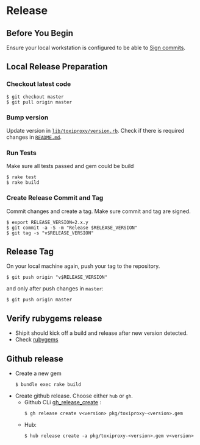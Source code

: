 # Release

## Before You Begin

Ensure your local workstation is configured to be able to
[Sign commits](https://docs.github.com/en/authentication/managing-commit-signature-verification/signing-commits).

## Local Release Preparation

### Checkout latest code

```shell
$ git checkout master
$ git pull origin master
```

### Bump version

Update version in [`lib/toxiproxy/version.rb`](./lib/toxiproxy/version.rb).
Check if there is required changes in [`README.md`](./README.md).

### Run Tests

Make sure all tests passed and gem could be build

```shell
$ rake test
$ rake build
```

### Create Release Commit and Tag

Commit changes and create a tag. Make sure commit and tag are signed.

```shell
$ export RELEASE_VERSION=2.x.y
$ git commit -a -S -m "Release $RELEASE_VERSION"
$ git tag -s "v$RELEASE_VERSION"
```

## Release Tag

On your local machine again, push your tag to the repository.

```shell
$ git push origin "v$RELEASE_VERSION"
```

and only after push changes in `master`:

```shell
$ git push origin master
```

## Verify rubygems release

- Shipit should kick off a build and release after new version detected.
- Check [rubygems](https://rubygems.org/gems/toxiproxy)

## Github release

- Create a new gem
    ```shell
    $ bundle exec rake build
    ```
- Create github release. Choose either `hub` or `gh`.
  * Github CLi [gh_release_create](https://cli.github.com/manual/gh_release_create) :
    ```
    $ gh release create v<version> pkg/toxiproxy-<version>.gem
    ```
  * Hub:
    ```
    $ hub release create -a pkg/toxiproxy-<version>.gem v<version>
    ```
